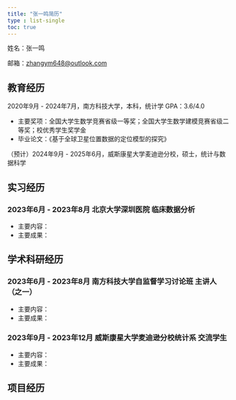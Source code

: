 ```yaml
---
title: "张一鸣简历"
type : list-single
toc: true
---
```


姓名：张一鸣

邮箱：zhangym648@outlook.com

## 教育经历

2020年9月 - 2024年7月，南方科技大学，本科，统计学 GPA：3.6/4.0 
- 主要奖项：全国大学生数学竞赛省级一等奖；全国大学生数学建模竞赛省级二等奖；校优秀学生奖学金
- 毕业论文：《基于全球卫星位置数据的定位模型的探究》

（预计）2024年9月 - 2025年6月，威斯康星大学麦迪逊分校，硕士，统计与数据科学 

## 实习经历

### 2023年6月 - 2023年8月 北京大学深圳医院 临床数据分析
- 主要内容：
- 主要成果：

## 学术科研经历
### 2023年6月 - 2023年8月 南方科技大学自监督学习讨论班 主讲人（之一）
- 主要内容：
- 主要成果：

### 2023年9月 - 2023年12月 威斯康星大学麦迪逊分校统计系 交流学生
- 主要内容：
- 主要成果：

## 项目经历







